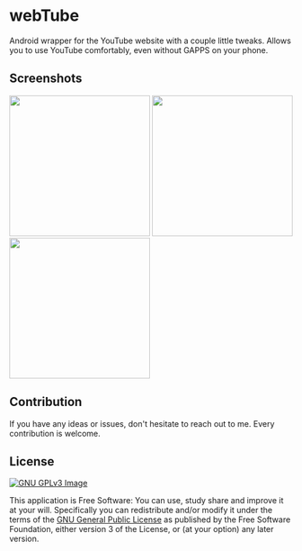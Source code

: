 # webTube
Android wrapper for the YouTube website with a couple little tweaks. Allows you to use YouTube comfortably, even without GAPPS on your phone.

## Screenshots
[<img src="http://i.imgur.com/uoBaifl.png" width=250>](http://i.imgur.com/uoBaifl.png)
[<img src="http://i.imgur.com/sYUF63R.png" width=250>](http://i.imgur.com/sYUF63R.png)
[<img src="http://i.imgur.com/rCZ7hzB.png" width=250>](http://i.imgur.com/rCZ7hzB.png)

## Contribution
If you have any ideas or issues, don't hesitate to reach out to me. Every contribution is welcome.

## License
[![GNU GPLv3 Image](https://www.gnu.org/graphics/gplv3-127x51.png)](http://www.gnu.org/licenses/gpl-3.0.en.html)  

This application is Free Software: You can use, study share and improve it at your
will. Specifically you can redistribute and/or modify it under the terms of the
[GNU General Public License](https://www.gnu.org/licenses/gpl.html) as
published by the Free Software Foundation, either version 3 of the License, or
(at your option) any later version.  
